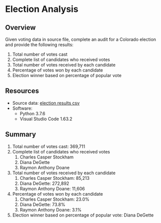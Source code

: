 # Election Analysis

## Overview
Given voting data in source file, complete an audit for a Colorado election and provide the following results:

1. Total number of votes cast
2. Complete list of candidates who received votes
3. Total number of votes received by each candidate
4. Percentage of votes won by each candidate
5. Election winner based on percentage of popular vote

## Resources
- Source data: [election results csv](Resources/election_results.csv)
- Software:
  - Python 3.7.6
  - Visual Studio Code 1.63.2

## Summary
1. Total number of votes cast: 369,711
2. Complete list of candidates who received votes
    1. Charles Casper Stockham
    2. Diana DeGette
    3. Raymon Anthony Doane
4. Total number of votes received by each candidate
    1. Charles Casper Stockham: 85,213
    2. Diana DeGette: 272,892
    3. Raymon Anthony Doane: 11,606
6. Percentage of votes won by each candidate
    1. Charles Casper Stockham: 23.0%
    2. Diana DeGette: 73.8%
    3. Raymon Anthony Doane: 3.1%
8. Election winner based on percentage of popular vote: Diana DeGette
